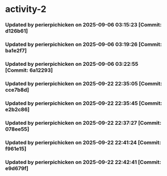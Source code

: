 # activity-2
### Updated by perierpichicken on 2025-09-06 03:15:23 [Commit: d126b61]
### Updated by perierpichicken on 2025-09-06 03:19:26 [Commit: ba1e2f7]
### Updated by perierpichicken on 2025-09-06 03:22:55 [Commit: 6a12293]
### Updated by perierpichicken on 2025-09-22 22:35:05 [Commit: cce7b8d]
### Updated by perierpichicken on 2025-09-22 22:35:45 [Commit: e2b2c86]
### Updated by perierpichicken on 2025-09-22 22:37:27 [Commit: 078ee55]
### Updated by perierpichicken on 2025-09-22 22:41:24 [Commit: f961e15]
### Updated by perierpichicken on 2025-09-22 22:42:41 [Commit: e9d679f]
